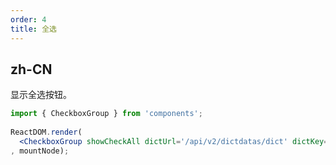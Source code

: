 ```yaml
---
order: 4
title: 全选
---
```


## zh-CN

显示全选按钮。

```jsx
import { CheckboxGroup } from 'components';
    
ReactDOM.render(
  <CheckboxGroup showCheckAll dictUrl='/api/v2/dictdatas/dict' dictKey='user_enable' />
, mountNode);
```
